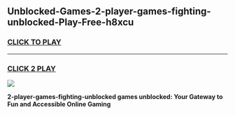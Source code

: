 
## Unblocked-Games-2-player-games-fighting-unblocked-Play-Free-h8xcu
<h3>
<a href="https://premium76.site?title=2-player-games-fighting-unblocked&ref=09A">CLICK TO PLAY</a></h3>
<hr>

<h3>
<a href="https://premium76.site?title=2-player-games-fighting-unblocked&ref=09A">CLICK 2 PLAY</a>
  
</h3>

<a href="https://premium76.site?title=2-player-games-fighting-unblocked&ref=09A"><img src="https://clearcache.store/games.png"></a>


**2-player-games-fighting-unblocked games unblocked: Your Gateway to Fun and Accessible Online Gaming**
